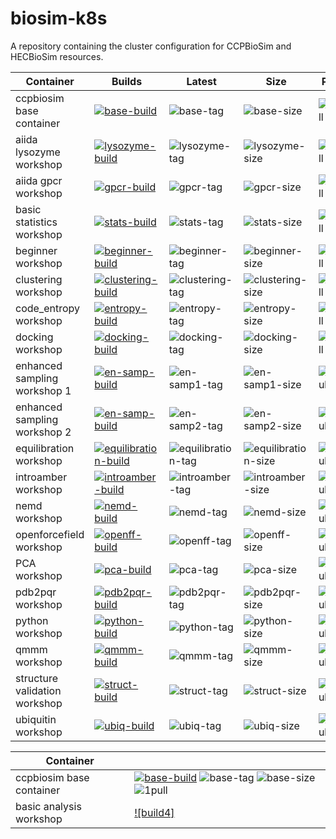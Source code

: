 # biosim-k8s
A repository containing the cluster configuration for CCPBioSim and HECBioSim resources.

| Container | Builds | Latest | Size | Pulls |
| -------- | ------- | ------ | ---- | ----- |
| ccpbiosim base container | [![base-build]][base-build-link] | ![base-tag] | ![base-size] | ![1pull] |
| aiida lysozyme workshop | [![lysozyme-build]][lysozyme-build-link] | ![lysozyme-tag] | ![lysozyme-size]  | ![2pull] |
| aiida gpcr workshop | [![gpcr-build]][gpcr-build-link] | ![gpcr-tag] | ![gpcr-size] | ![3pull] |
| basic statistics workshop | [![stats-build]][stats-build-link] | ![stats-tag] | ![stats-size] | ![5pull] |
| beginner workshop | [![beginner-build]][beginner-build-link] | ![beginner-tag] | ![beginner-size] | ![6pull] |
| clustering workshop | [![clustering-build]][clustering-build-link] | ![clustering-tag] | ![clustering-size] | ![7pull] |
| code_entropy workshop | [![entropy-build]][entropy-build-link] | ![entropy-tag] | ![entropy-size] | ![8pull] |
| docking workshop | [![docking-build]][docking-build-link] | ![docking-tag] | ![docking-size] | ![9pull] |
| enhanced sampling workshop 1 | [![en-samp-build]][en-samp-build-link] | ![en-samp1-tag] | ![en-samp1-size] | ![10pull] |
| enhanced sampling workshop 2 | [![en-samp-build]][en-samp-build-link] | ![en-samp2-tag] | ![en-samp2-size] | ![11pull] |
| equilibration workshop | [![equilibration-build]][equilibration-build-link] | ![equilibration-tag] | ![equilibration-size] | ![12pull] |
| introamber workshop | [![introamber-build]][introamber-build-link] | ![introamber-tag] | ![introamber-size] | ![13pull] |
| nemd workshop | [![nemd-build]][nemd-build-link] | ![nemd-tag] | ![nemd-size] | ![14pull] |
| openforcefield workshop | [![openff-build]][openff-build-link] | ![openff-tag] | ![openff-size] | ![15pull] |
| PCA workshop | [![pca-build]][pca-build-link] | ![pca-tag] | ![pca-size] | ![16pull] |
| pdb2pqr workshop | [![pdb2pqr-build]][pdb2pqr-build-link] | ![pdb2pqr-tag] | ![pdb2pqr-size] | ![17pull] |
| python workshop | [![python-build]][python-build-link] | ![python-tag] | ![python-size] | ![18pull] |
| qmmm workshop | [![qmmm-build]][qmmm-build-link] | ![qmmm-tag] | ![qmmm-size] | ![19pull] |
| structure validation workshop | [![struct-build]][struct-build-link] | ![struct-tag] | ![struct-size] | ![20pull] |
| ubiquitin workshop | [![ubiq-build]][ubiq-build-link] | ![ubiq-tag] | ![ubiq-size] | ![21pull] |

| Container |  |
| -------- | ------------------------------------------------------------------------------------------------------------------- |
| ccpbiosim base container | [![base-build]][base-build-link] ![base-tag] ![base-size] ![1pull] |
| basic analysis workshop | [![build4]][link-4] | [![latest4]][link-4] | [![size4]][link-4] | [![pulls4]][link-4] |

[build-4]: https://github.com/jimboid/biosim-basic-analysis-workshop/actions/workflows/build.yml/badge.svg?branch=main
[latest-4]: https://img.shields.io/badge/dynamic/xml?url=https%3A%2F%2Fgithub.com%2Fjimboid%2Fbackage%2Fraw%2Findex%2Fjimboid%2Fbiosim-basic-analysis-workshop%2Fbiosim-basic-analysis-workshop.xml&query=xml%2Fversion%5B.%2Flatest%5B.%3D%22true%22%5D%5D%2Ftags%5B.!%3D%22latest%22%5D&logo=github&label=latest&color=purple
[size-4]: https://img.shields.io/badge/dynamic/xml?url=https%3A%2F%2Fgithub.com%2Fjimboid%2Fbackage%2Fraw%2Findex%2Fjimboid%2Fbiosim-basic-analysis-workshop%2Fbiosim-basic-analysis-workshop.xml&query=xml%2Fsize&logo=github&label=size&color=orange
[pulls-4]: https://img.shields.io/badge/dynamic/xml?url=https%3A%2F%2Fgithub.com%2Fjimboid%2Fbackage%2Fraw%2Findex%2Fjimboid%2Fbiosim-basic-analysis-workshop%2Fbiosim-basic-analysis-workshop.xml&query=xml%2Fdownloads&logo=github&label=pulls&color=blue
[link-4]: https://github.com/jimboid/biosim-basic-analysis-workshop

[base-build]: https://github.com/jimboid/biosim-jupyterhub-base/actions/workflows/build.yml/badge.svg?branch=main
[base-build-link]: https://github.com/jimboid/biosim-jupyterhub-base/actions/workflows/build.yml
[lysozyme-build]: https://github.com/jimboid/biosim-aiida-lysozyme-workshop/actions/workflows/build.yml/badge.svg?branch=main
[lysozyme-build-link]: https://github.com/jimboid/biosim-aiida-lysozyme-workshop/actions/workflows/build.yml
[gpcr-build]: https://github.com/jimboid/biosim-aiida-gpcr-workshop/actions/workflows/build.yml/badge.svg?branch=main
[gpcr-build-link]: https://github.com/jimboid/biosim-aiida-gpcr-workshop/actions/workflows/build.yml
[stats-build]: https://github.com/jimboid/biosim-basic-statistics-workshop/actions/workflows/build.yml/badge.svg?branch=main
[stats-build-link]: https://github.com/jimboid/biosim-basic-statistics-workshop/actions/workflows/build.yml
[beginner-build]: https://github.com/jimboid/biosim-beginners-workshop/actions/workflows/build.yml/badge.svg?branch=main
[beginner-build-link]: https://github.com/jimboid/biosim-beginners-workshop/actions/workflows/build.yml
[clustering-build]: https://github.com/jimboid/biosim-clustering-workshop/actions/workflows/build.yml/badge.svg?branch=main
[clustering-build-link]: https://github.com/jimboid/biosim-clustering-workshop/actions/workflows/build.yml
[entropy-build]: https://github.com/jimboid/biosim-codeentropy-workshop/actions/workflows/build.yml/badge.svg?branch=main
[entropy-build-link]: https://github.com/jimboid/biosim-codeentropy-workshop/actions/workflows/build.yml
[docking-build]: https://github.com/jimboid/biosim-docking-workshop/actions/workflows/build.yml/badge.svg?branch=main
[docking-build-link]: https://github.com/jimboid/biosim-docking-workshop/actions/workflows/build.yml
[en-samp-build]: https://github.com/jimboid/biosim-enhanced-sampling-workshop/actions/workflows/build.yml/badge.svg?branch=main
[en-samp-build-link]: https://github.com/jimboid/biosim-enhanced-sampling-workshop/actions/workflows/build.yml
[equilibration-build]: https://github.com/jimboid/biosim-equilibration-workshop/actions/workflows/build.yml/badge.svg?branch=main
[equilibration-build-link]: https://github.com/jimboid/biosim-equilibration-workshop/actions/workflows/build.yml
[introamber-build]: https://github.com/jimboid/biosim-introamber-workshop/actions/workflows/build.yml/badge.svg?branch=main
[introamber-build-link]: https://github.com/jimboid/biosim-introamber-workshop/actions/workflows/build.yml
[nemd-build]: https://github.com/jimboid/biosim-nemd-workshop/actions/workflows/build.yml/badge.svg?branch=main
[nemd-build-link]: https://github.com/jimboid/biosim-nemd-workshop/actions/workflows/build.yml
[openff-build]: https://github.com/jimboid/biosim-openff-workshop/actions/workflows/build.yml/badge.svg?branch=main
[openff-build-link]: https://github.com/jimboid/biosim-openff-workshop/actions/workflows/build.yml
[pca-build]: https://github.com/jimboid/biosim-pca-workshop/actions/workflows/build.yml/badge.svg?branch=main
[pca-build-link]: https://github.com/jimboid/biosim-pca-workshop/actions/workflows/build.yml
[pdb2pqr-build]: https://github.com/jimboid/biosim-pdb2pqr-workshop/actions/workflows/build.yml/badge.svg?branch=main
[pdb2pqr-build-link]: https://github.com/jimboid/biosim-pdb2pqr-workshop/actions/workflows/build.yml
[python-build]: https://github.com/jimboid/biosim-python-workshop/actions/workflows/build.yml/badge.svg?branch=main
[python-build-link]: https://github.com/jimboid/biosim-python-workshop/actions/workflows/build.yml
[qmmm-build]: https://github.com/jimboid/biosim-qmmm-workshop/actions/workflows/build.yml/badge.svg?branch=main
[qmmm-build-link]: https://github.com/jimboid/biosim-qmmm-workshop/actions/workflows/build.yml
[struct-build]: https://github.com/jimboid/biosim-structure-validation-workshop/actions/workflows/build.yml/badge.svg?branch=main
[struct-build-link]: https://github.com/jimboid/biosim-structure-validation-workshop/actions/workflows/build.yml
[ubiq-build]: https://github.com/jimboid/biosim-ubiquitin-analysis-workshop/actions/workflows/build.yml/badge.svg?branch=main
[ubiq-build-link]: https://github.com/jimboid/biosim-ubiquitin-analysis-workshop/actions/workflows/build.yml

[base-tag]: <https://ghcr-badge.egpl.dev/jimboid/biosim-jupyterhub-base/latest_tag?color=%2344cc11&ignore=latest&label=version&trim=>
[lysozyme-tag]: <https://ghcr-badge.egpl.dev/jimboid/biosim-aiida-lysozyme-workshop/latest_tag?color=%2344cc11&ignore=latest&label=version&trim=>
[gpcr-tag]: <https://ghcr-badge.egpl.dev/jimboid/biosim-aiida-gpcr-workshop/latest_tag?color=%2344cc11&ignore=latest&label=version&trim=>
[anals-tag]: <https://ghcr-badge.egpl.dev/jimboid/biosim-basic-analysis-workshop/latest_tag?color=%2344cc11&ignore=latest&label=version&trim=>
[stats-tag]: <https://ghcr-badge.egpl.dev/jimboid/biosim-basic-statistics-workshop/latest_tag?color=%2344cc11&ignore=latest&label=version&trim=>
[beginner-tag]: <https://ghcr-badge.egpl.dev/jimboid/biosim-beginners-workshop/latest_tag?color=%2344cc11&ignore=latest&label=version&trim=e>
[clustering-tag]: <https://ghcr-badge.egpl.dev/jimboid/biosim-clustering-workshop/latest_tag?color=%2344cc11&ignore=latest&label=version&trim=>
[entropy-tag]: <https://ghcr-badge.egpl.dev/jimboid/biosim-codeentropy-workshop/latest_tag?color=%2344cc11&ignore=latest&label=version&trim=>
[docking-tag]: <https://ghcr-badge.egpl.dev/jimboid/biosim-docking-workshop/latest_tag?color=%2344cc11&ignore=latest&label=version&trim=>
[en-samp1-tag]: <https://ghcr-badge.egpl.dev/jimboid/biosim-enhanced-sampling-workshop-part1/latest_tag?color=%2344cc11&ignore=latest&label=version&trim=>
[en-samp2-tag]: <https://ghcr-badge.egpl.dev/jimboid/biosim-enhanced-sampling-workshop-part2/latest_tag?color=%2344cc11&ignore=latest&label=version&trim=>
[equilibration-tag]: <https://ghcr-badge.egpl.dev/jimboid/biosim-equilibration-workshop/latest_tag?color=%2344cc11&ignore=latest&label=version&trim=e>
[introamber-tag]: <https://ghcr-badge.egpl.dev/jimboid/biosim-introamber-workshop/latest_tag?color=%2344cc11&ignore=latest&label=version&trim=>
[nemd-tag]: <https://ghcr-badge.egpl.dev/jimboid/biosim-nemd-workshop/latest_tag?color=%2344cc11&ignore=latest&label=version&trim=>
[openff-tag]: <https://ghcr-badge.egpl.dev/jimboid/biosim-openff-workshop/latest_tag?color=%2344cc11&ignore=latest&label=version&trim=>
[pca-tag]: <https://ghcr-badge.egpl.dev/jimboid/biosim-pca-workshop/latest_tag?color=%2344cc11&ignore=latest&label=version&trim=>
[pdb2pqr-tag]: <https://ghcr-badge.egpl.dev/jimboid/biosim-pdb2pqr-workshop/latest_tag?color=%2344cc11&ignore=latest&label=version&trim=>
[python-tag]: <https://ghcr-badge.egpl.dev/jimboid/biosim-python-workshop/latest_tag?color=%2344cc11&ignore=latest&label=version&trim=>
[qmmm-tag]: <https://ghcr-badge.egpl.dev/jimboid/biosim-qmmm-workshop/latest_tag?color=%2344cc11&ignore=latest&label=version&trim=>
[struct-tag]: <https://ghcr-badge.egpl.dev/jimboid/biosim-structure-validation-workshop/latest_tag?color=%2344cc11&ignore=latest&label=version&trim=>
[ubiq-tag]: <https://ghcr-badge.egpl.dev/jimboid/biosim-ubiquitin-analysis-workshop/latest_tag?color=%2344cc11&ignore=latest&label=version&trim=>

[base-size]: <https://ghcr-badge.egpl.dev/jimboid/biosim-jupyterhub-base/size?label=image>
[lysozyme-size]: <https://ghcr-badge.egpl.dev/jimboid/biosim-aiida-lysozyme-workshop/size?label=image>
[gpcr-size]: <https://ghcr-badge.egpl.dev/jimboid/biosim-aiida-gpcr-workshop/size?label=image>
[anals-size]: <https://ghcr-badge.egpl.dev/jimboid/biosim-basic-analysis-workshop/size?label=image>
[stats-size]: <https://ghcr-badge.egpl.dev/jimboid/biosim-basic-statistics-workshop/size?label=image>
[beginner-size]: <https://ghcr-badge.egpl.dev/jimboid/biosim-beginners-workshop/size?label=image>
[clustering-size]: <https://ghcr-badge.egpl.dev/jimboid/biosim-clustering-workshop/size?label=image>
[entropy-size]: <https://ghcr-badge.egpl.dev/jimboid/biosim-codeentropy-workshop/size?label=image>
[docking-size]: <https://ghcr-badge.egpl.dev/jimboid/biosim-docking-workshop/size?label=image>
[en-samp1-size]: <https://ghcr-badge.egpl.dev/jimboid/biosim-enhanced-sampling-workshop-part1/size?label=image>
[en-samp2-size]: <https://ghcr-badge.egpl.dev/jimboid/biosim-enhanced-sampling-workshop-part2/size?label=image>
[equilibration-size]: <https://ghcr-badge.egpl.dev/jimboid/biosim-equilibration-workshop/size?label=image>
[introamber-size]: <https://ghcr-badge.egpl.dev/jimboid/biosim-introamber-workshop/size?label=image>
[nemd-size]: <https://ghcr-badge.egpl.dev/jimboid/biosim-nemd-workshop/size?label=image>
[openff-size]: <https://ghcr-badge.egpl.dev/jimboid/biosim-openff-workshop/size?label=image>
[pca-size]: <https://ghcr-badge.egpl.dev/jimboid/biosim-pca-workshop/size?label=image>
[pdb2pqr-size]: <https://ghcr-badge.egpl.dev/jimboid/biosim-pdb2pqr-workshop/size?label=image>
[python-size]: <https://ghcr-badge.egpl.dev/jimboid/biosim-python-workshop/size?label=image>
[qmmm-size]: <https://ghcr-badge.egpl.dev/jimboid/biosim-qmmm-workshop/size?label=image>
[struct-size]: <https://ghcr-badge.egpl.dev/jimboid/biosim-structure-validation-workshop/size?label=image>
[ubiq-size]: <https://ghcr-badge.egpl.dev/jimboid/biosim-ubiquitin-analysis-workshop/size?label=image>

[1pull]: https://img.shields.io/badge/dynamic/json?url=https%3A%2F%2Fipitio.github.io%2Fbackage%2Fjimboid%2Fbiosim-jupyterhub-base%2Fbiosim-jupyter-base.json&query=%24.downloads&logo=github&label=pulls&color=blue
[2pull]: https://img.shields.io/badge/dynamic/json?url=https%3A%2F%2Fipitio.github.io%2Fbackage%2Fjimboid%2Fbiosim-aiida-lysozyme-workshop%2Fbiosim-aiida-lysozyme-workshop.json&query=%24.downloads&logo=github&label=pulls&color=blue
[3pull]: https://img.shields.io/badge/dynamic/json?url=https%3A%2F%2Fipitio.github.io%2Fbackage%2Fjimboid%2Fbiosim-aiida-gpcr-workshop%2Fbiosim-aiida-gpcr-workshop.json&query=%24.downloads&logo=github&label=pulls&color=blue
[4pull]: https://img.shields.io/badge/dynamic/json?url=https%3A%2F%2Fipitio.github.io%2Fbackage%2Fjimboid%2Fbiosim-basic-analysis-workshop%2Fbiosim-basic-analysis-workshop.json&query=%24.downloads&logo=github&label=pulls&color=blue
[5pull]: https://img.shields.io/badge/dynamic/json?url=https%3A%2F%2Fipitio.github.io%2Fbackage%2Fjimboid%2Fbiosim-basic-statistics-workshop%2Fbiosim-basic-statistics-workshop.json&query=%24.downloads&logo=github&label=pulls&color=blue
[6pull]: https://img.shields.io/badge/dynamic/json?url=https%3A%2F%2Fipitio.github.io%2Fbackage%2Fjimboid%2Fbiosim-beginners-workshop%2Fbiosim-beginners-workshop.json&query=%24.downloads&logo=github&label=pulls&color=blue
[7pull]: https://img.shields.io/badge/dynamic/json?url=https%3A%2F%2Fipitio.github.io%2Fbackage%2Fjimboid%2Fbiosim-clustering-workshop%2Fbiosim-clustering-workshop.json&query=%24.downloads&logo=github&label=pulls&color=blue
[8pull]: https://img.shields.io/badge/dynamic/json?url=https%3A%2F%2Fipitio.github.io%2Fbackage%2Fjimboid%2Fbiosim-codeentropy-workshop%2Fbiosim-codeentropy-workshop.json&query=%24.downloads&logo=github&label=pulls&color=blue
[9pull]: https://img.shields.io/badge/dynamic/json?url=https%3A%2F%2Fipitio.github.io%2Fbackage%2Fjimboid%2Fbiosim-docking-workshop%2Fbiosim-docking-workshop.json&query=%24.downloads&logo=github&label=pulls&color=blue
[10pull]: https://img.shields.io/badge/dynamic/json?url=https%3A%2F%2Fipitio.github.io%2Fbackage%2Fjimboid%2Fbiosim-enhanced-sampling-workshop%2Fbiosim-enhanced-sampling-workshop-part1.json&query=%24.downloads&logo=github&label=pulls&color=blue
[11pull]: https://img.shields.io/badge/dynamic/json?url=https%3A%2F%2Fipitio.github.io%2Fbackage%2Fjimboid%2Fbiosim-enhanced-sampling-workshop%2Fbiosim-enhanced-sampling-workshop-part2.json&query=%24.downloads&logo=github&label=pulls&color=blue
[12pull]: https://img.shields.io/badge/dynamic/json?url=https%3A%2F%2Fipitio.github.io%2Fbackage%2Fjimboid%2Fbiosim-equilibration-workshop%2Fbiosim-equilibration-workshop.json&query=%24.downloads&logo=github&label=pulls&color=blue
[13pull]: https://img.shields.io/badge/dynamic/json?url=https%3A%2F%2Fipitio.github.io%2Fbackage%2Fjimboid%2Fbiosim-introamber-workshop%2Fbiosim-introamber-workshop.json&query=%24.downloads&logo=github&label=pulls&color=blue
[14pull]: https://img.shields.io/badge/dynamic/json?url=https%3A%2F%2Fipitio.github.io%2Fbackage%2Fjimboid%2Fbiosim-nemd-workshop%2Fbiosim-nemd-workshop.json&query=%24.downloads&logo=github&label=pulls&color=blue
[15pull]: https://img.shields.io/badge/dynamic/json?url=https%3A%2F%2Fipitio.github.io%2Fbackage%2Fjimboid%2Fbiosim-openff-workshop%2Fbiosim-openff-workshop.json&query=%24.downloads&logo=github&label=pulls&color=blue
[16pull]: https://img.shields.io/badge/dynamic/json?url=https%3A%2F%2Fipitio.github.io%2Fbackage%2Fjimboid%2Fbiosim-pca-workshop%2Fbiosim-pca-workshop.json&query=%24.downloads&logo=github&label=pulls&color=blue
[17pull]: https://img.shields.io/badge/dynamic/json?url=https%3A%2F%2Fipitio.github.io%2Fbackage%2Fjimboid%2Fbiosim-pdb2pqr-workshop%2Fbiosim-pdb2pqr-workshop.json&query=%24.downloads&logo=github&label=pulls&color=blue
[18pull]: https://img.shields.io/badge/dynamic/json?url=https%3A%2F%2Fipitio.github.io%2Fbackage%2Fjimboid%2Fbiosim-python-workshop%2Fbiosim-python-workshop.json&query=%24.downloads&logo=github&label=pulls&color=blue
[19pull]: https://img.shields.io/badge/dynamic/json?url=https%3A%2F%2Fipitio.github.io%2Fbackage%2Fjimboid%2Fbiosim-qmmm-workshop%2Fbiosim-qmmm-workshop.json&query=%24.downloads&logo=github&label=pulls&color=blue
[20pull]: https://img.shields.io/badge/dynamic/json?url=https%3A%2F%2Fipitio.github.io%2Fbackage%2Fjimboid%2Fbiosim-structure-validation-workshop%2Fbiosim-structure-validation-workshop.json&query=%24.downloads&logo=github&label=pulls&color=blue
[21pull]: https://img.shields.io/badge/dynamic/json?url=https%3A%2F%2Fipitio.github.io%2Fbackage%2Fjimboid%2Fbiosim-ubiquitin-analysis-workshop%2Fbiosim-ubiquitin-analysis-workshop.json&query=%24.downloads&logo=github&label=pulls&color=blue
